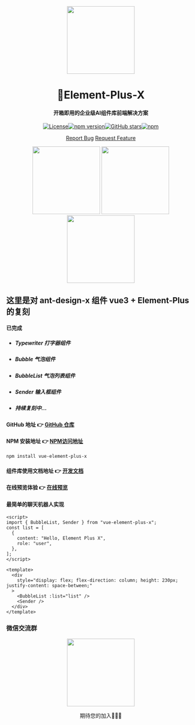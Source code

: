 <div align="center">
<img height="180" src="https://cdn.element-plus-x.com/element-plus-x.png" calss="element-plus-x-logo" />
</div>

<h1 align="center">🎉Element-Plus-X</h1>

<h4 align="center">
开箱即用的企业级AI组件库前端解决方案
</h4>

<div align="center">

[![License](https://img.shields.io/badge/license-MIT-blue)](https://github.com/HeJiaYue520/Element-Plus-X/blob/main/LICENSE)[![npm version](https://img.shields.io/npm/v/vue-element-plus-x)](https://www.npmjs.com/package/vue-element-plus-x)[![GitHub stars](https://img.shields.io/github/stars/HeJiaYue520/Element-Plus-X)](https://github.com/HeJiaYue520/Element-Plus-X)[![npm](https://img.shields.io/npm/dm/vue-element-plus-x.svg)](https://www.npmjs.com/package/vue-element-plus-x)

[Report Bug](https://github.com/HeJiaYue520/Element-Plus-X/issues/new) [Request Feature](https://github.com/HeJiaYue520/Element-Plus-X/issues/new])

</div>

<div align="center">

<img height="180" src="https://cdn.element-plus-x.com/bubble.png" calss="element-plus-x-bubble" />

<img height="180" src="https://cdn.element-plus-x.com/bubbleList.png" calss="element-plus-x-bubbleList" />

<img height="180" src="https://cdn.element-plus-x.com/sender.png" calss="element-plus-x-sender" />

</div>

## 这里是对 ant-design-x 组件 vue3 + Element-Plus 的复刻

#### 已完成

- ##### Typewriter 打字器组件

- ##### Bubble 气泡组件

- ##### BubbleList 气泡列表组件

- ##### Sender 输入框组件

- ##### 持续复刻中...

#### GitHub 地址 👉 [GitHub 仓库](https://github.com/HeJiaYue520/Element-Plus-X.git)

#### NPM 安装地址 👉 [NPM访问地址](https://www.npmjs.com/package/vue-element-plus-x)

```bash
npm install vue-element-plus-x
```

#### 组件库使用文档地址 👉 [开发文档](https://element-plus-x.com)

#### 在线预览体验 👉 [在线预览](https://v.element-plus-x.com)

#### 最简单的聊天机器人实现

```vue
<script>
import { BubbleList, Sender } from "vue-element-plus-x";
const list = [
  {
    content: "Hello, Element Plus X",
    role: "user",
  },
];
</script>

<template>
  <div
    style="display: flex; flex-direction: column; height: 230px; justify-content: space-between;"
  >
    <BubbleList :list="list" />
    <Sender />
  </div>
</template>
```

### 微信交流群

<div align="center">
<img height="180" src="https://cdn.element-plus-x.com/vx.png" calss="element-plus-x-vx" />

期待您的加入🥳🥳🥳

</div>

[github-issues-feature-request]:
[https://github.com/HeJiaYue520/Element-Plus-X/issues/new]:
